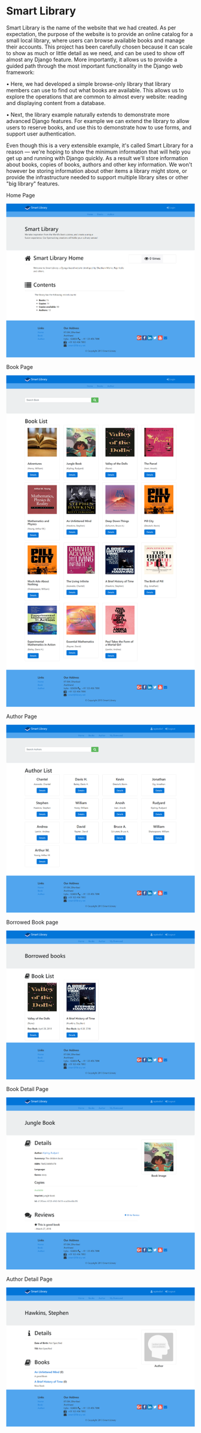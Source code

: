 # Smart Library


Smart Library is the name of the website that we had created. As per expectation, the purpose of the website is to provide an online catalog for a small local library, where users can browse available books and manage their accounts.
This project has been carefully chosen because it can scale to show as much or little detail as we need, and can be used to show off almost any Django feature. More importantly, it allows us to provide a guided path through the most important functionality in the Django web framework:

•	Here, we had developed a simple browse-only library that library members can use to find out what books are available. This allows us to explore the operations that are common to almost every website: reading and displaying content from a database.

•	Next, the library example naturally extends to demonstrate more advanced Django features. For example we can extend the library to allow users to reserve books, and use this to demonstrate how to use forms, and support user authentication.

Even though this is a very extensible example, it's called Smart Library for a reason — we're hoping to show the minimum information that will help you get up and running with Django quickly. As a result we'll store information about books, copies of books, authors and other key information. We won't however be storing information about other items a library might store, or provide the infrastructure needed to support multiple library sites or other "big library" features. 

Home Page

![Add Homepage](https://github.com/rajakedia1/Lib/blob/master/img/home.png)

Book Page

![Add Bookpage](https://github.com/rajakedia1/Lib/blob/master/img/book.png)

Author Page

![Add Authorpage](https://github.com/rajakedia1/Lib/blob/master/img/author.png)

Borrowed Book page

![Add Borrowedpage](https://github.com/rajakedia1/Lib/blob/master/img/borrowed.png)

Book Detail Page

![Add Borrowedpage](https://github.com/rajakedia1/Lib/blob/master/img/bookdetail.png)

Author Detail Page

![Add Borrowedpage](https://github.com/rajakedia1/Lib/blob/master/img/authordetail.png)
